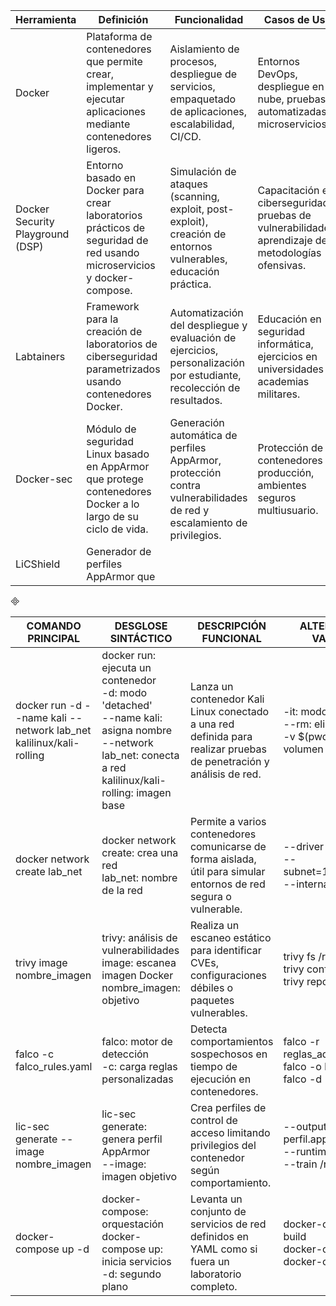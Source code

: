 | Herramienta                | Definición                                                                                          | Funcionalidad                                                                                           | Casos de Uso                                                                                       |
|----------------------------|-----------------------------------------------------------------------------------------------------|---------------------------------------------------------------------------------------------------------|----------------------------------------------------------------------------------------------------|
| Docker                     | Plataforma de contenedores que permite crear, implementar y ejecutar aplicaciones mediante contenedores ligeros. | Aislamiento de procesos, despliegue de servicios, empaquetado de aplicaciones, escalabilidad, CI/CD.    | Entornos DevOps, despliegue en la nube, pruebas automatizadas, microservicios.                     |
| Docker Security Playground (DSP) | Entorno basado en Docker para crear laboratorios prácticos de seguridad de red usando microservicios y docker-compose. | Simulación de ataques (scanning, exploit, post-exploit), creación de entornos vulnerables, educación práctica. | Capacitación en ciberseguridad, pruebas de vulnerabilidades, aprendizaje de metodologías ofensivas. |
| Labtainers                 | Framework para la creación de laboratorios de ciberseguridad parametrizados usando contenedores Docker. | Automatización del despliegue y evaluación de ejercicios, personalización por estudiante, recolección de resultados. | Educación en seguridad informática, ejercicios en universidades y academias militares.             |
| Docker-sec                 | Módulo de seguridad Linux basado en AppArmor que protege contenedores Docker a lo largo de su ciclo de vida. | Generación automática de perfiles AppArmor, protección contra vulnerabilidades de red y escalamiento de privilegios. | Protección de contenedores en producción, ambientes seguros multiusuario.                          |
| LiCShield                  | Generador de perfiles AppArmor que



| COMANDO PRINCIPAL | DESGLOSE SINTÁCTICO | DESCRIPCIÓN FUNCIONAL | ALTERNATIVAS / VARIANTES |
|-------------------|---------------------|-----------------------|--------------------------|
| docker run -d --name kali --network lab_net kalilinux/kali-rolling | docker run: ejecuta un contenedor <br> -d: modo 'detached' <br> --name kali: asigna nombre <br> --network lab_net: conecta a red <br> kalilinux/kali-rolling: imagen base | Lanza un contenedor Kali Linux conectado a una red definida para realizar pruebas de penetración y análisis de red. | -it: modo interactivo <br> --rm: elimina al salir <br> -v $(pwd):/data: monta volumen |
| docker network create lab_net | docker network create: crea una red <br> lab_net: nombre de la red | Permite a varios contenedores comunicarse de forma aislada, útil para simular entornos de red segura o vulnerable. | --driver bridge <br> --subnet=192.168.1.0/24 <br> --internal |
| trivy image nombre_imagen | trivy: análisis de vulnerabilidades <br> image: escanea imagen Docker <br> nombre_imagen: objetivo | Realiza un escaneo estático para identificar CVEs, configuraciones débiles o paquetes vulnerables. | trivy fs /ruta <br> trivy config /ruta <br> trivy repo https://... |
| falco -c falco_rules.yaml | falco: motor de detección <br> -c: carga reglas personalizadas | Detecta comportamientos sospechosos en tiempo de ejecución en contenedores. | falco -r reglas_adicionales.yaml <br> falco -o log_stderr=true <br> falco -d |
| lic-sec generate --image nombre_imagen | lic-sec generate: genera perfil AppArmor <br> --image: imagen objetivo | Crea perfiles de control de acceso limitando privilegios del contenedor según comportamiento. | --output perfil.apparmor <br> --runtime=60 <br> --train /ruta |
| docker-compose up -d | docker-compose: orquestación <br> docker-compose up: inicia servicios <br> -d: segundo plano | Levanta un conjunto de servicios de red definidos en YAML como si fuera un laboratorio completo. | docker-compose up --build <br> docker-compose down <br> docker-compose logs |
